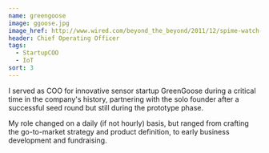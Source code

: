 ```yaml
---
name: greengoose
image: ggoose.jpg
image_href: http://www.wired.com/beyond_the_beyond/2011/12/spime-watch-green-goose-stickers/
header: Chief Operating Officer
tags:
  - StartupCOO
  - IoT
sort: 3
---
```

I served as COO for innovative sensor startup GreenGoose during a critical time in the company's history, partnering with the solo founder after a successful seed round but still during the prototype phase.

My role changed on a daily (if not hourly) basis, but ranged from crafting the go-to-market strategy and product definition, to early business development and fundraising.
